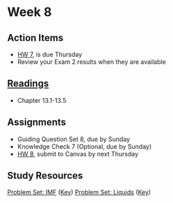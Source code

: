 # Week 8



## Action Items
* [HW 7](https://genchem.science.psu.edu/homework-7-wc-summer), is due Thursday
* Review your Exam 2 results when they are available




## [Readings](https://genchem.science.psu.edu)
* Chapter 13.1-13.5




## Assignments

- Guiding Question Set 8, due by Sunday
- Knowledge Check 7 (Optional, due by Sunday)
- [HW 8](https://genchem.science.psu.edu/homework-8-wc-summer), submit to Canvas by next Thursday

## Study Resources

[Problem Set: IMF](https://media.ed.science.psu.edu/sites/media/ed/files/documents/problemset16_intermolecular_forces.pdf) ([Key](https://media.ed.science.psu.edu/sites/media/ed/files/documents/problemset16_intermolecular_forces_key.pdf))
[Problem Set: Liquids](https://media.ed.science.psu.edu/sites/media/ed/files/documents/problemset17_liquids.pdf) ([Key](https://media.ed.science.psu.edu/sites/media/ed/files/documents/problemset17_liquids_key.pdf))





